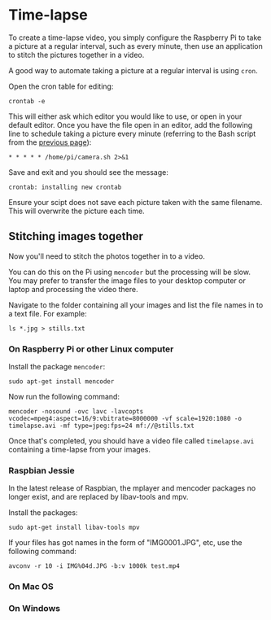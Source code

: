 # Time-lapse

To create a time-lapse video, you simply configure the Raspberry Pi to take a picture at a regular interval, such as every minute, then use an application to stitch the pictures together in a video.

A good way to automate taking a picture at a regular interval is using `cron`.

Open the cron table for editing:

```
crontab -e
```

This will either ask which editor you would like to use, or open in your default editor. Once you have the file open in an editor, add the following line to schedule taking a picture every minute (referring to the Bash script from the [previous page](raspistill.md)):

```
* * * * * /home/pi/camera.sh 2>&1
```

Save and exit and you should see the message:

```
crontab: installing new crontab
```

Ensure your scipt does not save each picture taken with the same filename. This will overwrite the picture each time.

## Stitching images together

Now you'll need to stitch the photos together in to a video.

You can do this on the Pi using `mencoder` but the processing will be slow. You may prefer to transfer the image files to your desktop computer or laptop and processing the video there.

Navigate to the folder containing all your images and list the file names in to a text file. For example:

```
ls *.jpg > stills.txt
```

### On Raspberry Pi or other Linux computer

Install the package `mencoder`:

```
sudo apt-get install mencoder
```

Now run the following command:

```
mencoder -nosound -ovc lavc -lavcopts vcodec=mpeg4:aspect=16/9:vbitrate=8000000 -vf scale=1920:1080 -o timelapse.avi -mf type=jpeg:fps=24 mf://@stills.txt
```

Once that's completed, you should have a video file called `timelapse.avi` containing a time-lapse from your images.

### Raspbian Jessie

In the latest release of Raspbian, the mplayer and mencoder packages no longer exist, and are replaced by libav-tools and mpv.

Install the packages:

```
sudo apt-get install libav-tools mpv
```

If your files has got names in the form of "IMG0001.JPG", etc, use the following command:

```
avconv -r 10 -i IMG%04d.JPG -b:v 1000k test.mp4
```

### On Mac OS



### On Windows
